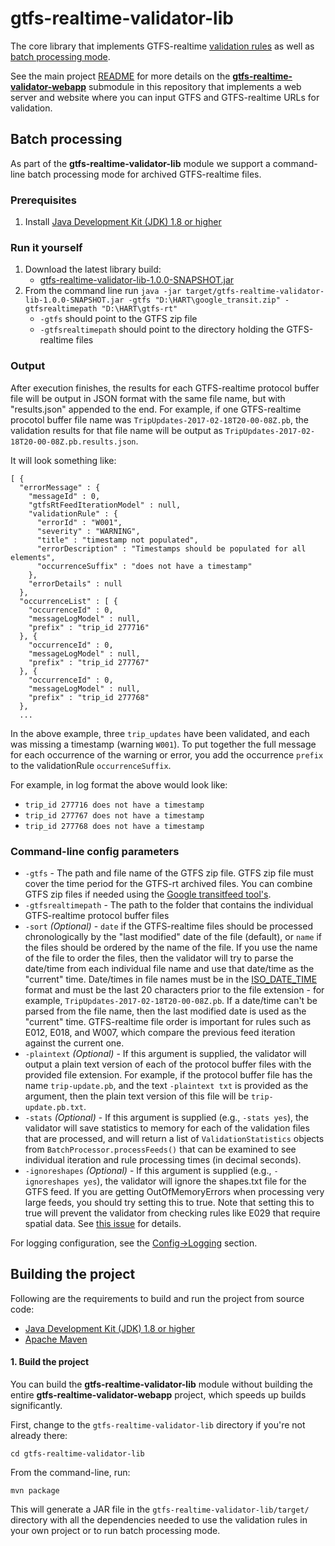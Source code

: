 # gtfs-realtime-validator-lib

The core library that implements GTFS-realtime [validation rules](../RULES.md) as well as [batch processing mode](#batch-processing).

See the main project [README](../README.md) for more details on the [**gtfs-realtime-validator-webapp**](https://github.com/CUTR-at-USF/gtfs-realtime-validator/gtfs-realtime-validator-webapp) submodule in this repository that implements a web server and website where you can input GTFS and GTFS-realtime URLs for validation. 

## Batch processing
 
As part of the **gtfs-realtime-validator-lib** module we support a command-line batch processing mode for archived GTFS-realtime files.
 
### Prerequisites
 
1. Install [Java Development Kit (JDK) 1.8 or higher](http://www.oracle.com/technetwork/java/javase/downloads/index-jsp-138363.html)
 
### Run it yourself
 
1. Download the latest library build:
    * [gtfs-realtime-validator-lib-1.0.0-SNAPSHOT.jar](https://s3.amazonaws.com/gtfs-rt-validator/travis_builds/gtfs-realtime-validator-lib-1.0.0-SNAPSHOT.jar)
1. From the command line run `java -jar target/gtfs-realtime-validator-lib-1.0.0-SNAPSHOT.jar -gtfs "D:\HART\google_transit.zip" -gtfsrealtimepath "D:\HART\gtfs-rt"`
    * `-gtfs` should point to the GTFS zip file 
    * `-gtfsrealtimepath` should point to the directory holding the GTFS-realtime files

### Output
 
After execution finishes, the results for each GTFS-realtime protocol buffer file will be output in JSON format with the same file name, but with "results.json" appended to the end.  For example, if one GTFS-realtime procotol buffer file name was `TripUpdates-2017-02-18T20-00-08Z.pb`, the validation results for that file name will be output as `TripUpdates-2017-02-18T20-00-08Z.pb.results.json`. 

It will look something like:
 
 ~~~
 [ {
   "errorMessage" : {
     "messageId" : 0,
     "gtfsRtFeedIterationModel" : null,
     "validationRule" : {
       "errorId" : "W001",
       "severity" : "WARNING",
       "title" : "timestamp not populated",
       "errorDescription" : "Timestamps should be populated for all elements",
       "occurrenceSuffix" : "does not have a timestamp"
     },
     "errorDetails" : null
   },
   "occurrenceList" : [ {
     "occurrenceId" : 0,
     "messageLogModel" : null,
     "prefix" : "trip_id 277716"
   }, {
     "occurrenceId" : 0,
     "messageLogModel" : null,
     "prefix" : "trip_id 277767"
   }, {
     "occurrenceId" : 0,
     "messageLogModel" : null,
     "prefix" : "trip_id 277768"
   }, 
   ...
~~~

In the above example, three `trip_updates` have been validated, and each was missing a timestamp (warning `W001`).  To put together the full message for each occurrence of the warning or error, you add the occurrence `prefix` to the validationRule `occurrenceSuffix`.

For example, in log format the above would look like:
* `trip_id 277716 does not have a timestamp`
* `trip_id 277767 does not have a timestamp`
* `trip_id 277768 does not have a timestamp`

### Command-line config parameters
 
 * `-gtfs` - The path and file name of the GTFS zip file.  GTFS zip file must cover the time period for the GTFS-rt archived files.  You can combine GTFS zip files if needed using the [Google transitfeed tool's](https://github.com/google/transitfeed/wiki/Merge).
 * `-gtfsrealtimepath` - The path to the folder that contains the individual GTFS-realtime protocol buffer files
 * `-sort` *(Optional)* - `date` if the GTFS-realtime files should be processed chronologically by the "last modified" date of the file (default), or `name` if the files should be ordered by the name of the file. If you use the name of the file to order the files, then the validator will try to parse the date/time from each individual file name and use that date/time as the "current" time.  Date/times in file names must be in the [ISO_DATE_TIME](https://docs.oracle.com/javase/8/docs/api/java/time/format/DateTimeFormatter.html#ISO_DATE_TIME) format and must be the last 20 characters prior to the file extension - for example, `TripUpdates-2017-02-18T20-00-08Z.pb`.  If a date/time can't be parsed from the file name, then the last modified date is used as the "current" time. GTFS-realtime file order is important for rules such as E012, E018, and W007, which compare the previous feed iteration against the current one.     
 * `-plaintext` *(Optional)* - If this argument is supplied, the validator will output a plain text version of each of the protocol buffer files with the provided file extension.  For example, if the protocol buffer file has the name `trip-update.pb`, and the text `-plaintext txt` is provided as the argument, then the plain text version of this file will be `trip-update.pb.txt`.
 * `-stats` *(Optional)* - If this argument is supplied (e.g., `-stats yes`), the validator will save statistics to memory for each of the validation files that are processed, and will return a list of `ValidationStatistics` objects from `BatchProcessor.processFeeds()` that can be examined to see individual iteration and rule processing times (in decimal seconds).
 * `-ignoreshapes` *(Optional)* - If this argument is supplied (e.g., `-ignoreshapes yes`), the validator will ignore the shapes.txt file for the GTFS feed.  If you are getting OutOfMemoryErrors when processing very large feeds, you should try setting this to true.  Note that setting this to true will prevent the validator from checking rules like E029 that require spatial data.  See [this issue](https://github.com/CUTR-at-USF/gtfs-realtime-validator/issues/284) for details.

For logging configuration, see the [Config->Logging](../CONFIG.md#logging) section.

## Building the project

Following are the requirements to build and run the project from source code: 

* [Java Development Kit (JDK) 1.8 or higher](http://www.oracle.com/technetwork/java/javase/downloads/index-jsp-138363.html)
* [Apache Maven](https://maven.apache.org/)

#### 1. Build the project 

You can build the **gtfs-realtime-validator-lib** module without building the entire **gtfs-realtime-validator-webapp** project, which speeds up builds significantly.

First, change to the `gtfs-realtime-validator-lib` directory if you're not already there:

`cd gtfs-realtime-validator-lib`

From the command-line, run:

`mvn package`

This will generate a JAR file in the `gtfs-realtime-validator-lib/target/` directory with all the dependencies needed to use the validation rules in your own project or to run batch processing mode.
